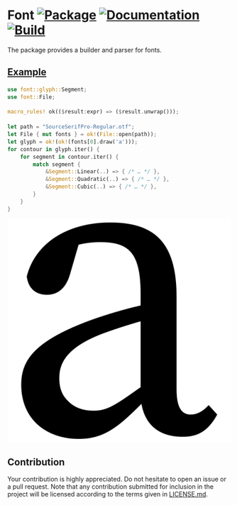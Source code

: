 # Font [![Package][package-img]][package-url] [![Documentation][documentation-img]][documentation-url] [![Build][build-img]][build-url]

The package provides a builder and parser for fonts.

## [Example]

```rust
use font::glyph::Segment;
use font::File;

macro_rules! ok(($result:expr) => ($result.unwrap()));

let path = "SourceSerifPro-Regular.otf";
let File { mut fonts } = ok!(File::open(path));
let glyph = ok!(ok!(fonts[0].draw('a')));
for contour in glyph.iter() {
    for segment in contour.iter() {
        match segment {
            &Segment::Linear(..) => { /* … */ },
            &Segment::Quadratic(..) => { /* … */ },
            &Segment::Cubic(..) => { /* … */ },
        }
    }
}
```

<div align="center">
  <a href="https://github.com/bodoni/workbench/blob/main/founder/src/drawing.rs">
    <img src="https://raw.githubusercontent.com/bodoni/font/main/assets/SourceSerifPro-Regular.svg">
  </a>
</div>

## Contribution

Your contribution is highly appreciated. Do not hesitate to open an issue or a
pull request. Note that any contribution submitted for inclusion in the project
will be licensed according to the terms given in [LICENSE.md](LICENSE.md).

[build-img]: https://github.com/bodoni/font/workflows/build/badge.svg
[build-url]: https://github.com/bodoni/font/actions/workflows/build.yml
[documentation-img]: https://docs.rs/font/badge.svg
[documentation-url]: https://docs.rs/font
[package-img]: https://img.shields.io/crates/v/font.svg
[package-url]: https://crates.io/crates/font

[example]: https://github.com/bodoni/workbench/blob/main/founder/src/drawing.rs
